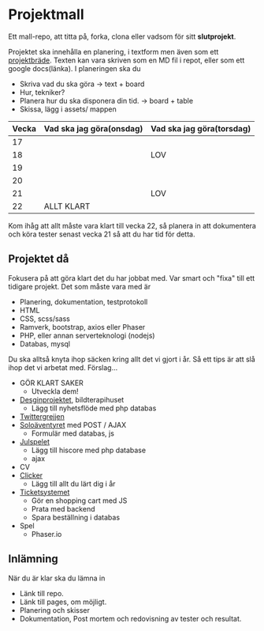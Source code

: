 # Projektmall

Ett mall-repo, att titta på, forka, clona eller vadsom för sitt **slutprojekt**.

Projektet ska innehålla en planering, i textform men även som ett [projektbräde](https://github.com/NTIG-Umea/Projektmall/projects/1).
Texten kan vara skriven som en MD fil i repot, eller som ett google docs(länka).
I planeringen ska du

  * Skriva vad du ska göra -> text + board
  * Hur, tekniker?
  * Planera hur du ska disponera din tid. -> board + table
  * Skissa, lägg i assets/ mappen
  
| Vecka | Vad ska jag göra(onsdag) | Vad ska jag göra(torsdag) |
|-------|--------------------------|---------------------------|
|  17   |                          |                           |
|  18   |                          |       LOV                 |
|  19   |                          |                           |
|  20   |                          |                           |
|  21   |                          |        LOV                |
|  22   |         ALLT KLART       |

Kom ihåg att allt måste vara klart till vecka 22, så planera in att dokumentera och köra tester senast vecka 21 så att du har tid för detta.

## Projektet då

Fokusera på att göra klart det du har jobbat med. Var smart och "fixa" till ett tidigare projekt.
Det som måste vara med är

 * Planering, dokumentation, testprotokoll
 * HTML
 * CSS, scss/sass
 * Ramverk, bootstrap, axios eller Phaser
 * PHP, eller annan serverteknologi (nodejs)
 * Databas, mysql

Du ska alltså knyta ihop säcken kring allt det vi gjort i år. Så ett tips är att slå ihop det vi arbetat med.
Förslag...
 * GÖR KLART SAKER
    * Utveckla dem!
 * [Desginprojektet](https://github.com/jensnti/wu2-redesign), bildterapihuset
    * Lägg till nyhetsflöde med php databas
 * [Twittergrejjen](https://github.com/jensnti/wsp1-tweet)
 * [Soloäventyret](https://github.com/jensnti/wsp1-soloaventyr) med POST / AJAX
    * Formulär med databas, js
 * [Julspelet](https://github.com/jensnti/julspel17)
    * Lägg till hiscore med php database
    * ajax
 * CV
 * [Clicker](https://github.com/jensnti/wu1-clicker)
   * Lägg till allt du lärt dig i år
 * [Ticketsystemet](https://github.com/jensnti/wsp1-ticket)
    * Gör en shopping cart med JS
    * Prata med backend
    * Spara beställning i databas
 * Spel
    * Phaser.io

## Inlämning

När du är klar ska du lämna in

  * Länk till repo.
  * Länk till pages, om möjligt.
  * Planering och skisser
  * Dokumentation, Post mortem och redovisning av tester och resultat.
